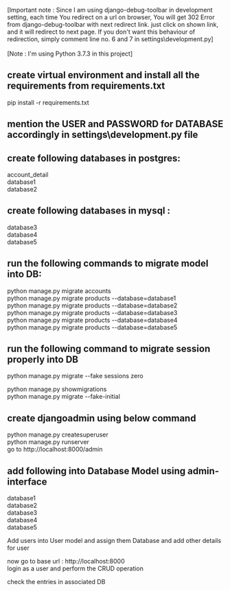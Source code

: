 [Important note : Since I am using django-debug-toolbar in development setting, each time You redirect on a url on browser, You will get 302 Error from django-debug-toolbar with next redirect link. just click on shown link, and it will redirect to next page. If you don't want this behaviour of redirection, simply comment line no. 6 and 7 in settings\development.py] <br><br>
[Note : I'm using Python 3.7.3 in this project]  <br>

create virtual environment and install all the requirements from requirements.txt
--------------------------------------------------------------------------------
pip install -r requirements.txt

mention the USER and PASSWORD for DATABASE accordingly in settings\development.py file
----------------------------------------------------------------------------------------

create following databases in postgres: 
------------------------------------------
account_detail <br>
database1 <br>
database2 <br>

create following databases in mysql :
----------------------------------------
database3 <br>
database4 <br>
database5 <br>

run the following commands to migrate model into DB:
---------------------------------------------------
python manage.py migrate accounts <br>
python manage.py migrate products --database=database1 <br>
python manage.py migrate products --database=database2 <br>
python manage.py migrate products --database=database3 <br>
python manage.py migrate products --database=database4 <br>
python manage.py migrate products --database=database5 <br>

run the following command to migrate session properly into DB
-------------------------------------------------------------
python manage.py migrate --fake sessions zero <br>
<!-- #below command will show the migration file used to migrate session app -->
python manage.py showmigrations  <br>
python manage.py migrate --fake-initial <br>

create djangoadmin using below command
---------------------------------------
python manage.py createsuperuser<br>
python manage.py runserver<br>
go to http://localhost:8000/admin<br>

add following into Database Model using admin-interface
--------------------------------------------------------
database1 <br>
database2 <br>
database3 <br>
database4 <br>
database5 <br>

Add users into User model and assign them Database and add other details for user <br>

now go to base url : http://localhost:8000 <br>
login as a user and perform the CRUD operation <br>

check the entries in associated DB

